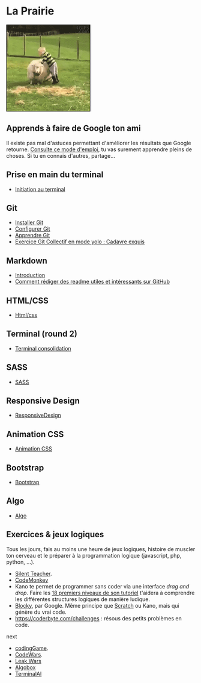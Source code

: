 # La Prairie

![prairie](prairie.gif)

## Apprends à faire de Google ton ami

Il existe pas mal d'astuces permettant d'améliorer les résultats que Google retourne. [Consulte ce mode d'emploi](01.Google/UtiliserGoogle.md), tu vas surement apprendre pleins de choses. Si tu en connais d'autres, partage...

## Prise en main du terminal

- [Initiation au terminal](02.Terminal/initiation_terminal.md)

## Git

- [Installer Git](03.Git/1.git-installation.md)
- [Configurer Git](03.Git/2.git-configuration.md)
- [Apprendre Git](03.Git/3.git-training.md)
- [Exercice Git Collectif en mode yolo : Cadavre exquis](03.Git/4.exercice-git-cadavre-exquis.md)

## Markdown

- [Introduction](04.Markdown)
- [Comment rédiger des readme utiles et intéressants sur GitHub](https://medium.com/becode/comment-faire-un-readme-sur-github-cc11f3df606a)

## HTML/CSS

- [Html/css](05.HTML-CSS/README.md)

## Terminal (round 2)

- [Terminal consolidation](06.TerminalRound2/readme.md)

## SASS

- [SASS](07.Sass/readme.md)

## Responsive Design

- [ResponsiveDesign](08.Responsive/readme.md)

## Animation CSS

- [Animation CSS](09.Animation-CSS/README.md)

## Bootstrap

- [Bootstrap](10.Bootstrap/readme.md)

## Algo

- [Algo](11.Algorithmic/README.md)

## Exercices & jeux logiques

Tous les jours, fais au moins une heure de jeux logiques, histoire de muscler ton cerveau et le préparer à la programmation logique (javascript, php, python, ...).

- [Silent Teacher](http://silentteacher.toxicode.fr/).
- [CodeMonkey](https://www.playcodemonkey.com/challenges/0)
- Kano te permet de programmer sans coder via une interface _drag and drop_. Faire les [18 premiers niveaux de son tutoriel](https://world.kano.me/coding-challenges/training) t'aidera à comprendre les différentes structures logiques de manière ludique.
- [Blocky](https://developers.google.com/blockly/), par Google. Même principe que [Scratch](https://scratch.mit.edu/) ou Kano, mais qui génère du vrai code.
- https://coderbyte.com/challenges : résous des petits problèmes en code.

next

- [codingGame](https://www.codingame.com/learn).
- [CodeWars](https://www.codewars.com/).
- [Leak Wars](https://leekwars.com/)
- [Algobox](https://www.xm1math.net/algobox/index.html)
- [TerminalAI](https://terminal.c1games.com/)
